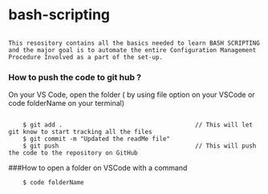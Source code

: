 # bash-scripting

```

This resository contains all the basics needed to learn BASH SCRIPTING and the major goal is to automate the entire Configuration Management Procedure Involved as a part of the set-up.

```

### How to push the code to git hub ?

On your VS Code, open the folder ( by using file option on your VSCode or code folderName on your terminal)

```

    $ git add .                                     // This will let git know to start tracking all the files 
    $ git commit -m "Updated the readMe file"
    $ git push                                      // This will push the code to the repository on GitHub

```
###How to open a folder on VSCode with a command
```
    $ code folderName
```